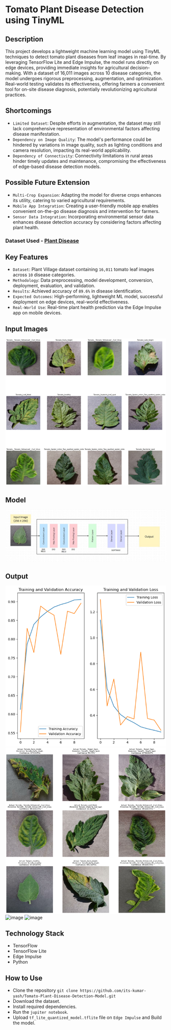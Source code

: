 # Tomato Plant Disease Detection using TinyML

## Description
This project develops a lightweight machine learning model using TinyML techniques to detect tomato plant diseases from leaf images in real-time. By leveraging TensorFlow Lite and Edge Impulse, the model runs directly on edge devices, providing immediate insights for agricultural decision-making. With a dataset of 16,011 images across 10 disease categories, the model undergoes rigorous preprocessing, augmentation, and optimization. Real-world testing validates its effectiveness, offering farmers a convenient tool for on-site disease diagnosis, potentially revolutionizing agricultural practices.

## Shortcomings
- `Limited Dataset`: Despite efforts in augmentation, the dataset may still lack comprehensive representation of environmental factors affecting disease manifestation.
- `Dependency on Image Quality`: The model's performance could be hindered by variations in image quality, such as lighting conditions and camera resolution, impacting its real-world applicability.
- `Dependency of Connectivity`: Connectivity limitations in rural areas hinder timely updates and maintenance, compromising the effectiveness of edge-based disease detection models.

## Possible Future Extension
- `Multi-Crop Expansion`: Adapting the model for diverse crops enhances its utility, catering to varied agricultural requirements.
- `Mobile App Integration`: Creating a user-friendly mobile app enables convenient on-the-go disease diagnosis and intervention for farmers.
- `Sensor Data Integration`: Incorporating environmental sensor data enhances disease detection accuracy by considering factors affecting plant health.

### Dataset Used - [Plant Disease](https://www.kaggle.com/datasets/emmarex/plantdisease)

## Key Features
- `Dataset`: Plant Village dataset containing `16,011` tomato leaf images across `10` disease categories.
- `Methodology`: Data preprocessing, model development, conversion, deployment, evaluation, and validation.
- `Results`: Achieved accuracy of `89.6%` in disease identification.
- `Expected Outcomes`: High-performing, lightweight ML model, successful deployment on edge devices, real-world effectiveness.
- `Real-World Use`: Real-time plant health prediction via the Edge Impulse app on mobile devices.

## Input Images
![alt text](image-1.png)
## Model
![alt text](image.png)
## Output
![alt text](image-2.png)
![alt text](image-3.png)
![image](https://github.com/its-kumar-yash/Tomato-Plant-Disease-Detection-Model/assets/97521394/1b2f2b2a-c3ef-48f3-a90a-2e36dd7352f4)
![image](https://github.com/its-kumar-yash/Tomato-Plant-Disease-Detection-Model/assets/97521394/764391fe-21d2-4cd4-ae34-4dea84c5dad0)



## Technology Stack
- TensorFlow
- TensorFlow Lite
- Edge Impulse
- Python

## How to Use
- Clone the repository `git clone https://github.com/its-kumar-yash/Tomato-Plant-Disease-Detection-Model.git`
- Download the dataset.
- Install required dependencies.
- Run the `jupiter notebook`.
- Upload `tf_lite_quantized_model.tflite` file on `Edge Impulse` and Build the model.
